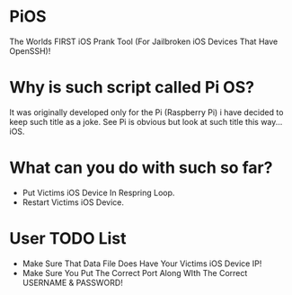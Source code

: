 # PiOS
The Worlds FIRST iOS Prank Tool (For Jailbroken iOS Devices That Have OpenSSH)!

# Why is such script called Pi OS?
It was originally developed only for the Pi (Raspberry Pi) i have decided to keep such title as a joke.
See Pi is obvious but look at such title this way... iOS.

# What can you do with such so far?
* Put Victims iOS Device In Respring Loop.
* Restart Victims iOS Device.

# User TODO List
* Make Sure That Data File Does Have Your Victims iOS Device IP!
* Make Sure You Put The Correct Port Along WIth The Correct USERNAME & PASSWORD!
